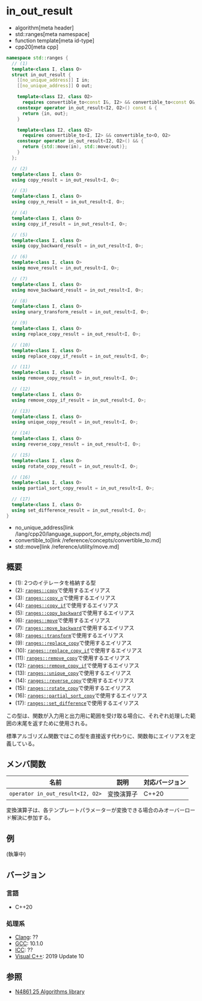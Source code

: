 # in_out_result
* algorithm[meta header]
* std::ranges[meta namespace]
* function template[meta id-type]
* cpp20[meta cpp]

```cpp
namespace std::ranges {
  // (1)
  template<class I, class O>
  struct in_out_result {
    [[no_unique_address]] I in;
    [[no_unique_address]] O out;

    template<class I2, class O2>
      requires convertible_to<const I&, I2> && convertible_to<const O&, O2>
    constexpr operator in_out_result<I2, O2>() const & {
      return {in, out};
    }

    template<class I2, class O2>
      requires convertible_to<I, I2> && convertible_to<O, O2>
    constexpr operator in_out_result<I2, O2>() && {
      return {std::move(in), std::move(out)};
    }
  };

  // (2)
  template<class I, class O>
  using copy_result = in_out_result<I, O>;

  // (3)
  template<class I, class O>
  using copy_n_result = in_out_result<I, O>;

  // (4)
  template<class I, class O>
  using copy_if_result = in_out_result<I, O>;

  // (5)
  template<class I, class O>
  using copy_backward_result = in_out_result<I, O>;

  // (6)
  template<class I, class O>
  using move_result = in_out_result<I, O>;

  // (7)
  template<class I, class O>
  using move_backward_result = in_out_result<I, O>;

  // (8)
  template<class I, class O>
  using unary_transform_result = in_out_result<I, O>;

  // (9)
  template<class I, class O>
  using replace_copy_result = in_out_result<I, O>;

  // (10)
  template<class I, class O>
  using replace_copy_if_result = in_out_result<I, O>;

  // (11)
  template<class I, class O>
  using remove_copy_result = in_out_result<I, O>;

  // (12)
  template<class I, class O>
  using remove_copy_if_result = in_out_result<I, O>;

  // (13)
  template<class I, class O>
  using unique_copy_result = in_out_result<I, O>;

  // (14)
  template<class I, class O>
  using reverse_copy_result = in_out_result<I, O>;

  // (15)
  template<class I, class O>
  using rotate_copy_result = in_out_result<I, O>;

  // (16)
  template<class I, class O>
  using partial_sort_copy_result = in_out_result<I, O>;

  // (17)
  template<class I, class O>
  using set_difference_result = in_out_result<I, O>;
}
```
* no_unique_address[link /lang/cpp20/language_support_for_empty_objects.md]
* convertible_to[link /reference/concepts/convertible_to.md]
* std::move[link /reference/utility/move.md]

## 概要
* (1): 2つのイテレータを格納する型
* (2): [`ranges::copy`](ranges_copy.md)で使用するエイリアス
* (3): [`ranges::copy_n`](ranges_copy_n.md)で使用するエイリアス
* (4): [`ranges::copy_if`](ranges_copy_if.md)で使用するエイリアス
* (5): [`ranges::copy_backward`](ranges_copy_backward.md)で使用するエイリアス
* (6): [`ranges::move`](ranges_move.md)で使用するエイリアス
* (7): [`ranges::move_backward`](ranges_move_backward.md)で使用するエイリアス
* (8): [`ranges::transform`](ranges_transform.md)で使用するエイリアス
* (9): [`ranges::replace_copy`](ranges_replace_copy.md)で使用するエイリアス
* (10): [`ranges::replace_copy_if`](ranges_replace_copy_if.md)で使用するエイリアス
* (11): [`ranges::remove_copy`](ranges_remove_copy.md.nolink)で使用するエイリアス
* (12): [`ranges::remove_copy_if`](ranges_remove_copy_if.md.nolink)で使用するエイリアス
* (13): [`ranges::unique_copy`](ranges_unique_copy.md.nolink)で使用するエイリアス
* (14): [`ranges::reverse_copy`](ranges_reverse_copy.md.nolink)で使用するエイリアス
* (15): [`ranges::rotate_copy`](ranges_rotate_copy.md.nolink)で使用するエイリアス
* (16): [`ranges::partial_sort_copy`](ranges_partial_sort_copy.md)で使用するエイリアス
* (17): [`ranges::set_difference`](ranges_set_difference.md)で使用するエイリアス

この型は、関数が入力用と出力用に範囲を受け取る場合に、それぞれ処理した範囲の末尾を返すために使用される。

標準アルゴリズム関数ではこの型を直接返す代わりに、関数毎にエイリアスを定義している。

## メンバ関数

| 名前                             | 説明           | 対応バージョン |
|----------------------------------|----------------|----------------|
| `operator in_out_result<I2, O2>` | 変換演算子     | C++20          |

変換演算子は、各テンプレートパラメーターが変換できる場合のみオーバーロード解決に参加する。

## 例
(執筆中)

## バージョン
### 言語
- C++20

### 処理系
- [Clang](/implementation.md#clang): ??
- [GCC](/implementation.md#gcc): 10.1.0
- [ICC](/implementation.md#icc): ??
- [Visual C++](/implementation.md#visual_cpp): 2019 Update 10

## 参照
- [N4861 25 Algorithms library](https://timsong-cpp.github.io/cppwp/n4861/algorithms)
